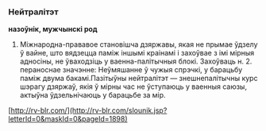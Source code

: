 ### Нейтралітэт
**назоўнік, мужчынскі род**

1. Міжнародна-прававое становішча дзяржавы, якая не прымае ўдзелу ў вайне, што вядзецца паміж іншымі краінамі і захоўвае з імі мірныя адносіны, не ўваходзіць у ваенна-палітычныя блокі. Захоўваць н. 2. пераноснае значэнне: Неўмяшанне ў чужыя спрэчкі, у барацьбу паміж двума бакамі.Пазітыўны нейтралітэт — знешнепалітычны курс шэрагу дзяржаў, якія ў мірны час не ўступаюць у ваенныя саюзы, актыўна ўдзельнічаюць у барацьбе за мір.

<a rel="author">[http://rv-blr.com/](http://rv-blr.com/slounik.jsp?letterId=0&maskId=0&pageId=1898)</a>
